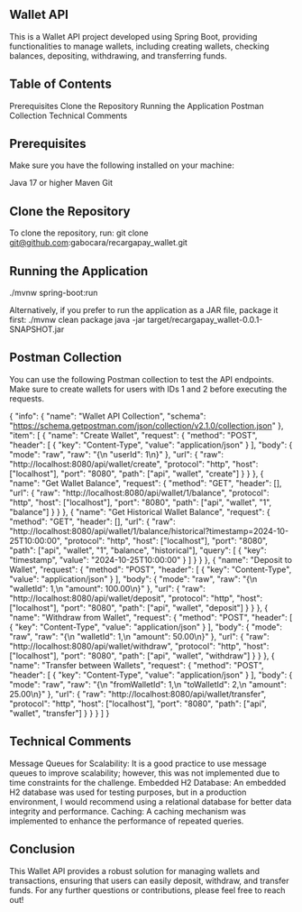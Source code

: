 ## Wallet API

This is a Wallet API project developed using Spring Boot, providing functionalities to manage wallets, including creating wallets, checking balances, depositing, withdrawing, and transferring funds.

## Table of Contents
Prerequisites
Clone the Repository
Running the Application
Postman Collection
Technical Comments

## Prerequisites
Make sure you have the following installed on your machine:

Java 17 or higher
Maven
Git

## Clone the Repository
To clone the repository, run:
git clone git@github.com:gabocara/recargapay_wallet.git

## Running the Application
./mvnw spring-boot:run

Alternatively, if you prefer to run the application as a JAR file, package it first:
./mvnw clean package
java -jar target/recargapay_wallet-0.0.1-SNAPSHOT.jar

## Postman Collection
You can use the following Postman collection to test the API endpoints. Make sure to create wallets for users with IDs 1 and 2 before executing the requests.

{
  "info": {
    "name": "Wallet API Collection",
    "schema": "https://schema.getpostman.com/json/collection/v2.1.0/collection.json"
  },
  "item": [
    {
      "name": "Create Wallet",
      "request": {
        "method": "POST",
        "header": [
          {
            "key": "Content-Type",
            "value": "application/json"
          }
        ],
        "body": {
          "mode": "raw",
          "raw": "{\n    \"userId\": 1\n}"
        },
        "url": {
          "raw": "http://localhost:8080/api/wallet/create",
          "protocol": "http",
          "host": ["localhost"],
          "port": "8080",
          "path": ["api", "wallet", "create"]
        }
      }
    },
    {
      "name": "Get Wallet Balance",
      "request": {
        "method": "GET",
        "header": [],
        "url": {
          "raw": "http://localhost:8080/api/wallet/1/balance",
          "protocol": "http",
          "host": ["localhost"],
          "port": "8080",
          "path": ["api", "wallet", "1", "balance"]
        }
      }
    },
    {
      "name": "Get Historical Wallet Balance",
      "request": {
        "method": "GET",
        "header": [],
        "url": {
          "raw": "http://localhost:8080/api/wallet/1/balance/historical?timestamp=2024-10-25T10:00:00",
          "protocol": "http",
          "host": ["localhost"],
          "port": "8080",
          "path": ["api", "wallet", "1", "balance", "historical"],
          "query": [
            {
              "key": "timestamp",
              "value": "2024-10-25T10:00:00"
            }
          ]
        }
      }
    },
    {
      "name": "Deposit to Wallet",
      "request": {
        "method": "POST",
        "header": [
          {
            "key": "Content-Type",
            "value": "application/json"
          }
        ],
        "body": {
          "mode": "raw",
          "raw": "{\n    \"walletId\": 1,\n    \"amount\": 100.00\n}"
        },
        "url": {
          "raw": "http://localhost:8080/api/wallet/deposit",
          "protocol": "http",
          "host": ["localhost"],
          "port": "8080",
          "path": ["api", "wallet", "deposit"]
        }
      }
    },
    {
      "name": "Withdraw from Wallet",
      "request": {
        "method": "POST",
        "header": [
          {
            "key": "Content-Type",
            "value": "application/json"
          }
        ],
        "body": {
          "mode": "raw",
          "raw": "{\n    \"walletId\": 1,\n    \"amount\": 50.00\n}"
        },
        "url": {
          "raw": "http://localhost:8080/api/wallet/withdraw",
          "protocol": "http",
          "host": ["localhost"],
          "port": "8080",
          "path": ["api", "wallet", "withdraw"]
        }
      }
    },
    {
      "name": "Transfer between Wallets",
      "request": {
        "method": "POST",
        "header": [
          {
            "key": "Content-Type",
            "value": "application/json"
          }
        ],
        "body": {
          "mode": "raw",
          "raw": "{\n    \"fromWalletId\": 1,\n    \"toWalletId\": 2,\n    \"amount\": 25.00\n}"
        },
        "url": {
          "raw": "http://localhost:8080/api/wallet/transfer",
          "protocol": "http",
          "host": ["localhost"],
          "port": "8080",
          "path": ["api", "wallet", "transfer"]
        }
      }
    }
  ]
}

## Technical Comments
Message Queues for Scalability: It is a good practice to use message queues to improve scalability; however, this was not implemented due to time constraints for the challenge.
Embedded H2 Database: An embedded H2 database was used for testing purposes, but in a production environment, I would recommend using a relational database for better data integrity and performance.
Caching: A caching mechanism was implemented to enhance the performance of repeated queries.

## Conclusion
This Wallet API provides a robust solution for managing wallets and transactions, ensuring that users can easily deposit, withdraw, and transfer funds. For any further questions or contributions, please feel free to reach out!
